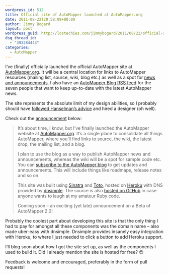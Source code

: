 ```yaml
---
wordpress_id: 512
title: Official site of AutoMapper launched at AutoMapper.org
date: 2011-08-22T20:58:09+00:00
author: Jimmy Bogard
layout: post
wordpress_guid: http://lostechies.com/jimmybogard/2011/08/22/official-site-of-automapper-launched-at-automapper-org/
dsq_thread_id:
  - "393284443"
categories:
  - AutoMapper
---
```

I’ve (finally) officially launched the official AutoMapper site at [AutoMapper.org](http://automapper.org/). It will be a central location for links to AutoMapper resources (mailing list, source, wiki, blog etc.) as well as a spot for [news and announcements](http://automapper.org/blog). I also have an [AutoMapper Blog RSS feed](https://feeds.feedburner.com/AutoMapperBlog) for the seven people that want to keep up-to-date with the latest AutoMapper news.

The site represents the absolute limit of my design abilities, so I probably should have [followed Hanselman’s advice](http://www.hanselman.com/blog/HireAndPayADesignerAndBeHappy.aspx) and hired a designer (oh well).

Check out the [announcement](http://automapper.org/blog/2011/08/22/automapper-site-launched/) below:

> It’s about time, I know, but I’ve finally launched the AutoMapper website at [AutoMapper.org](http://automapper.org/). It’s a single place to consolidate all things AutoMapper, where you’ll find links to source, the wiki, the latest drop, the mailing list, and a blog. 
> 
> I plan to use the blog as a way to publish AutoMapper news and announcements, whereas the wiki will be a spot for sample code etc. You can [subscribe to the AutoMapper blog](https://feeds.feedburner.com/AutoMapperBlog) to get updates and announcements. This will include things like roadmaps, release notes and so on. 
> 
> This site was built using [Sinatra](http://www.sinatrarb.com/) and [Toto](http://cloudhead.io/toto), hosted on [Heroku](http://www.heroku.com/) with DNS provided by [dnsimple](https://dnsimple.com/). The source is also [hosted on GitHub](https://github.com/AutoMapper/AutoMapper.website) in case anyone wants to laugh at my amateur Ruby code. 
> 
> Coming soon – an exciting (yet late) announcement on a Beta of AutoMapper 2.0!

Probably the coolest part about developing this site is that the only thing I had to pay for amongst all these components was the domain name – also made uber-easy with dnsimple. Dnsimple provides insanely easy integration with Heroku, to where I just needed to click a button to add Heroku support. 

I’ll blog soon about how I got the site set up, as well as the components I used to build it. Did I already mention the site is hosted for free? 😉

Feedback is welcome and encouraged, preferably in the form of pull requests!